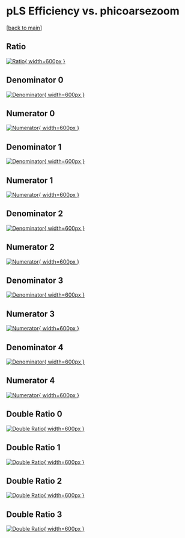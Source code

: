 # pLS Efficiency vs. phicoarsezoom

[[back to main](./)]



## Ratio

[![Ratio](../mtv/var/pLS_xtr_211_-1_eff_phicoarsezoom.png){ width=600px }](../mtv/var/pLS_xtr_211_-1_eff_phicoarsezoom.pdf)

## Denominator 0

[![Denominator](../mtv/den/pLS_xtr_211_-1_eff_phicoarsezoom_den0.png){ width=600px }](../mtv/den/pLS_xtr_211_-1_eff_phicoarsezoom_den0.pdf)

## Numerator 0

[![Numerator](../mtv/num/pLS_xtr_211_-1_eff_phicoarsezoom_num0.png){ width=600px }](../mtv/num/pLS_xtr_211_-1_eff_phicoarsezoom_num0.pdf)

## Denominator 1

[![Denominator](../mtv/den/pLS_xtr_211_-1_eff_phicoarsezoom_den1.png){ width=600px }](../mtv/den/pLS_xtr_211_-1_eff_phicoarsezoom_den1.pdf)

## Numerator 1

[![Numerator](../mtv/num/pLS_xtr_211_-1_eff_phicoarsezoom_num1.png){ width=600px }](../mtv/num/pLS_xtr_211_-1_eff_phicoarsezoom_num1.pdf)

## Denominator 2

[![Denominator](../mtv/den/pLS_xtr_211_-1_eff_phicoarsezoom_den2.png){ width=600px }](../mtv/den/pLS_xtr_211_-1_eff_phicoarsezoom_den2.pdf)

## Numerator 2

[![Numerator](../mtv/num/pLS_xtr_211_-1_eff_phicoarsezoom_num2.png){ width=600px }](../mtv/num/pLS_xtr_211_-1_eff_phicoarsezoom_num2.pdf)

## Denominator 3

[![Denominator](../mtv/den/pLS_xtr_211_-1_eff_phicoarsezoom_den3.png){ width=600px }](../mtv/den/pLS_xtr_211_-1_eff_phicoarsezoom_den3.pdf)

## Numerator 3

[![Numerator](../mtv/num/pLS_xtr_211_-1_eff_phicoarsezoom_num3.png){ width=600px }](../mtv/num/pLS_xtr_211_-1_eff_phicoarsezoom_num3.pdf)

## Denominator 4

[![Denominator](../mtv/den/pLS_xtr_211_-1_eff_phicoarsezoom_den4.png){ width=600px }](../mtv/den/pLS_xtr_211_-1_eff_phicoarsezoom_den4.pdf)

## Numerator 4

[![Numerator](../mtv/num/pLS_xtr_211_-1_eff_phicoarsezoom_num4.png){ width=600px }](../mtv/num/pLS_xtr_211_-1_eff_phicoarsezoom_num4.pdf)

## Double Ratio 0

[![Double Ratio](../mtv/ratio/pLS_xtr_211_-1_eff_phicoarsezoom_ratio0.png){ width=600px }](../mtv/ratio/pLS_xtr_211_-1_eff_phicoarsezoom_ratio0.pdf)

## Double Ratio 1

[![Double Ratio](../mtv/ratio/pLS_xtr_211_-1_eff_phicoarsezoom_ratio1.png){ width=600px }](../mtv/ratio/pLS_xtr_211_-1_eff_phicoarsezoom_ratio1.pdf)

## Double Ratio 2

[![Double Ratio](../mtv/ratio/pLS_xtr_211_-1_eff_phicoarsezoom_ratio2.png){ width=600px }](../mtv/ratio/pLS_xtr_211_-1_eff_phicoarsezoom_ratio2.pdf)

## Double Ratio 3

[![Double Ratio](../mtv/ratio/pLS_xtr_211_-1_eff_phicoarsezoom_ratio3.png){ width=600px }](../mtv/ratio/pLS_xtr_211_-1_eff_phicoarsezoom_ratio3.pdf)

